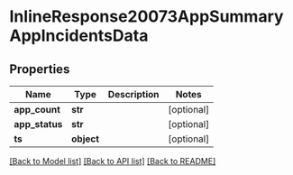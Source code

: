 # InlineResponse20073AppSummaryAppIncidentsData

## Properties
Name | Type | Description | Notes
------------ | ------------- | ------------- | -------------
**app_count** | **str** |  | [optional] 
**app_status** | **str** |  | [optional] 
**ts** | **object** |  | [optional] 

[[Back to Model list]](../README.md#documentation-for-models) [[Back to API list]](../README.md#documentation-for-api-endpoints) [[Back to README]](../README.md)

